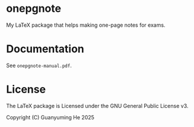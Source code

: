 # onepgnote
My LaTeX package that helps making one-page notes for exams.


# Documentation
See `onepgnote-manual.pdf`.


# License
The LaTeX package is Licensed under the GNU General Public License v3.

Copyright (C) Guanyuming He 2025

